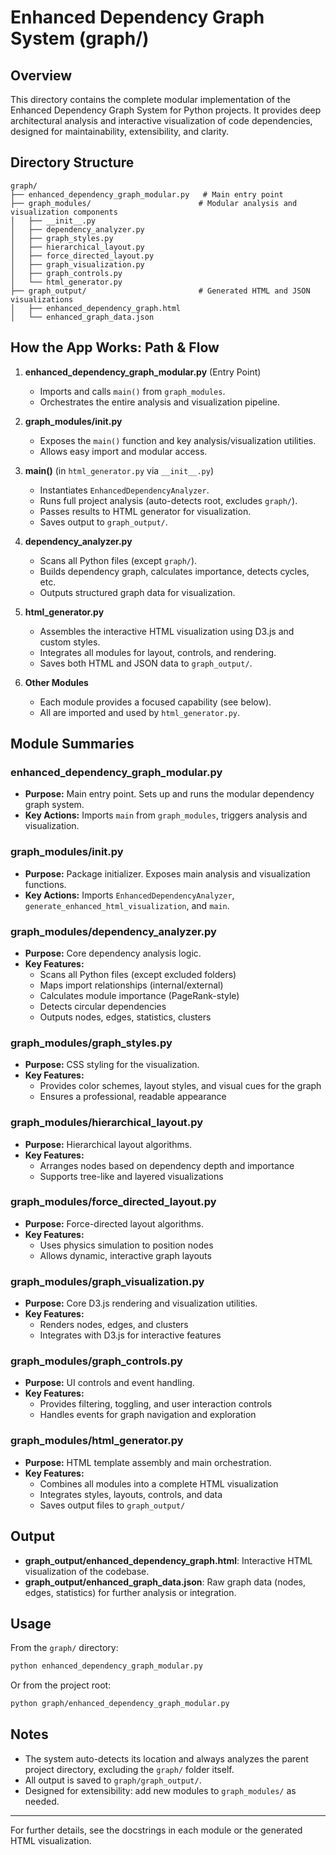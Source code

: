 # Enhanced Dependency Graph System (graph/)

## Overview
This directory contains the complete modular implementation of the Enhanced Dependency Graph System for Python projects. It provides deep architectural analysis and interactive visualization of code dependencies, designed for maintainability, extensibility, and clarity.

## Directory Structure
```
graph/
├── enhanced_dependency_graph_modular.py   # Main entry point
├── graph_modules/                        # Modular analysis and visualization components
│   ├── __init__.py
│   ├── dependency_analyzer.py
│   ├── graph_styles.py
│   ├── hierarchical_layout.py
│   ├── force_directed_layout.py
│   ├── graph_visualization.py
│   ├── graph_controls.py
│   └── html_generator.py
├── graph_output/                         # Generated HTML and JSON visualizations
│   ├── enhanced_dependency_graph.html
│   └── enhanced_graph_data.json
```

## How the App Works: Path & Flow

1. **enhanced_dependency_graph_modular.py** (Entry Point)
   - Imports and calls `main()` from `graph_modules`.
   - Orchestrates the entire analysis and visualization pipeline.

2. **graph_modules/__init__.py**
   - Exposes the `main()` function and key analysis/visualization utilities.
   - Allows easy import and modular access.

3. **main()** (in `html_generator.py` via `__init__.py`)
   - Instantiates `EnhancedDependencyAnalyzer`.
   - Runs full project analysis (auto-detects root, excludes `graph/`).
   - Passes results to HTML generator for visualization.
   - Saves output to `graph_output/`.

4. **dependency_analyzer.py**
   - Scans all Python files (except `graph/`).
   - Builds dependency graph, calculates importance, detects cycles, etc.
   - Outputs structured graph data for visualization.

5. **html_generator.py**
   - Assembles the interactive HTML visualization using D3.js and custom styles.
   - Integrates all modules for layout, controls, and rendering.
   - Saves both HTML and JSON data to `graph_output/`.

6. **Other Modules**
   - Each module provides a focused capability (see below).
   - All are imported and used by `html_generator.py`.

## Module Summaries

### enhanced_dependency_graph_modular.py
- **Purpose:** Main entry point. Sets up and runs the modular dependency graph system.
- **Key Actions:** Imports `main` from `graph_modules`, triggers analysis and visualization.

### graph_modules/__init__.py
- **Purpose:** Package initializer. Exposes main analysis and visualization functions.
- **Key Actions:** Imports `EnhancedDependencyAnalyzer`, `generate_enhanced_html_visualization`, and `main`.

### graph_modules/dependency_analyzer.py
- **Purpose:** Core dependency analysis logic.
- **Key Features:**
  - Scans all Python files (except excluded folders)
  - Maps import relationships (internal/external)
  - Calculates module importance (PageRank-style)
  - Detects circular dependencies
  - Outputs nodes, edges, statistics, clusters

### graph_modules/graph_styles.py
- **Purpose:** CSS styling for the visualization.
- **Key Features:**
  - Provides color schemes, layout styles, and visual cues for the graph
  - Ensures a professional, readable appearance

### graph_modules/hierarchical_layout.py
- **Purpose:** Hierarchical layout algorithms.
- **Key Features:**
  - Arranges nodes based on dependency depth and importance
  - Supports tree-like and layered visualizations

### graph_modules/force_directed_layout.py
- **Purpose:** Force-directed layout algorithms.
- **Key Features:**
  - Uses physics simulation to position nodes
  - Allows dynamic, interactive graph layouts

### graph_modules/graph_visualization.py
- **Purpose:** Core D3.js rendering and visualization utilities.
- **Key Features:**
  - Renders nodes, edges, and clusters
  - Integrates with D3.js for interactive features

### graph_modules/graph_controls.py
- **Purpose:** UI controls and event handling.
- **Key Features:**
  - Provides filtering, toggling, and user interaction controls
  - Handles events for graph navigation and exploration

### graph_modules/html_generator.py
- **Purpose:** HTML template assembly and main orchestration.
- **Key Features:**
  - Combines all modules into a complete HTML visualization
  - Integrates styles, layouts, controls, and data
  - Saves output files to `graph_output/`

## Output
- **graph_output/enhanced_dependency_graph.html**: Interactive HTML visualization of the codebase.
- **graph_output/enhanced_graph_data.json**: Raw graph data (nodes, edges, statistics) for further analysis or integration.

## Usage
From the `graph/` directory:
```bash
python enhanced_dependency_graph_modular.py
```
Or from the project root:
```bash
python graph/enhanced_dependency_graph_modular.py
```

## Notes
- The system auto-detects its location and always analyzes the parent project directory, excluding the `graph/` folder itself.
- All output is saved to `graph/graph_output/`.
- Designed for extensibility: add new modules to `graph_modules/` as needed.

---
For further details, see the docstrings in each module or the generated HTML visualization.
